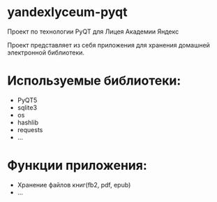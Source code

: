 # yandexlyceum-pyqt
Проект по технологии PyQT для Лицея Академии Яндекс

Проект представляет из себя приложения для хранения домашней электронной библиотеки.
# Используемые библиотеки:
- PyQT5
- sqlite3
- os
- hashlib
- requests
- ...

# Функции приложения:
- Хранение файлов книг(fb2, pdf, epub)
- ...
